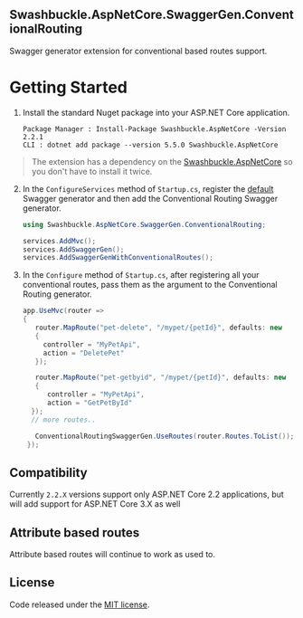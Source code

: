 ## Swashbuckle.AspNetCore.SwaggerGen.ConventionalRouting

Swagger generator extension for conventional based routes support.

# Getting Started #

1. Install the standard Nuget package into your ASP.NET Core application.

    ```
    Package Manager : Install-Package Swashbuckle.AspNetCore -Version 2.2.1
    CLI : dotnet add package --version 5.5.0 Swashbuckle.AspNetCore
    ```
> The extension has a dependency on the [Swashbuckle.AspNetCore](https://github.com/domaindrivendev/Swashbuckle.AspNetCore) so you don't have to install it twice.


2. In the `ConfigureServices` method of `Startup.cs`, register the [default](https://www.nuget.org/packages/Swashbuckle.AspNetCore.SwaggerGen) Swagger generator and then add the Conventional Routing Swagger generator.
    ```csharp
    using Swashbuckle.AspNetCore.SwaggerGen.ConventionalRouting;
    ```
    
    ```csharp
    services.AddMvc();
    services.AddSwaggerGen();
    services.AddSwaggerGenWithConventionalRoutes();
    ```
    
 3. In the `Configure` method of `Startup.cs`, after registering all your conventional routes, pass them as the argument to the Conventional Routing generator.
    
    ```csharp
    app.UseMvc(router =>
    {
       router.MapRoute("pet-delete", "/mypet/{petId}", defaults: new
       {
         controller = "MyPetApi",
         action = "DeletePet"
       });

       router.MapRoute("pet-getbyid", "/mypet/{petId}", defaults: new
       {
          controller = "MyPetApi",
          action = "GetPetById"
      });
      // more routes..
    
       ConventionalRoutingSwaggerGen.UseRoutes(router.Routes.ToList());
     });
    ```
## Compatibility ##

Currently `2.2.X` versions support only ASP.NET Core 2.2 applications, but will add support for ASP.NET Core 3.X as well

## Attribute based routes ##
    
Attribute based routes will continue to work as used to.
    
## License ##
Code released under the <a href="https://github.com/chsakell/Swashbuckle.AspNetCore.SwaggerGen.ConventionalRouting/blob/master/LICENSE" target="_blank"> MIT license</a>.
    
